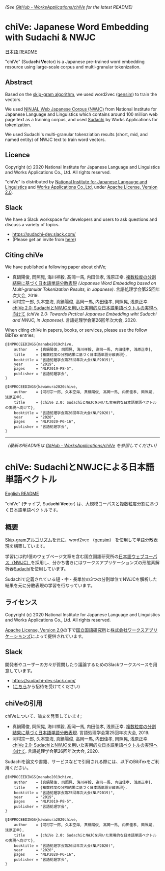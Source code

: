 *(See [GitHub - WorksApplications/chiVe](https://github.com/WorksApplications/chiVe) for the latest README)*


# chiVe: Japanese Word Embedding with Sudachi & NWJC

[日本語 README](#chive-sudachiとnwjcによる日本語単語ベクトル)

"chiVe" (Suda**chi Ve**ctor) is a Japanese pre-trained word embedding resource using large-scale corpus and multi-granular tokenization.

## Abstract

Based on the [skip-gram algorithm](https://arxiv.org/abs/1301.3781), we used word2vec ([gensim](https://radimrehurek.com/gensim/)) to train the vectors.

We used [NINJAL Web Japanese Corpus (NWJC)](https://pj.ninjal.ac.jp/corpus_center/nwjc/) from National Institute for Japanese Language and Linguistics which contains around 100 million web page text as a training corpus, and used [Sudachi](https://github.com/WorksApplications/Sudachi) by Works Applications for tokenization.

We used Sudachi's multi-granular tokenziation results (short, mid, and named entity) of NWJC text to train word vectors.

## Licence

Copyright (c) 2020 National Institute for Japanese Language and Linguistics and Works Applications Co., Ltd. All rights reserved.

"chiVe" is distributed by [National Institute for Japanese Langauge and Linguistics](https://www.ninjal.ac.jp/) and [Works Applications Co.,Ltd.](https://www.worksap.co.jp/) under [Apache License, Version 2.0](https://www.apache.org/licenses/LICENSE-2.0).

## Slack

We have a Slack workspace for developers and users to ask questions and discuss a variety of topics.

- https://sudachi-dev.slack.com/
- (Please get an invite from [here](https://join.slack.com/t/sudachi-dev/shared_invite/enQtMzg2NTI2NjYxNTUyLTMyYmNkZWQ0Y2E5NmQxMTI3ZGM3NDU0NzU4NGE1Y2UwYTVmNTViYjJmNDI0MWZiYTg4ODNmMzgxYTQ3ZmI2OWU))


## Citing chiVe

We have published a following paper about chiVe;

- 真鍋陽俊, 岡照晃, 海川祥毅, 髙岡一馬, 内田佳孝, 浅原正幸. [複数粒度の分割結果に基づく日本語単語分散表現](https://www.anlp.jp/proceedings/annual_meeting/2019/pdf_dir/P8-5.pdf) *(Japanese Word Embedding based on Multi-granular Tokenization Results, in Japanese)*. 言語処理学会第25回年次大会, 2019.
- 河村宗一郎, 久本空海, 真鍋陽俊, 高岡一馬, 内田佳孝, 岡照晃, 浅原正幸. [chiVe 2.0: SudachiとNWJCを用いた実用的な日本語単語ベクトルの実現へ向けて](https://www.anlp.jp/nlp2020/) *(chiVe 2.0: Towards Prctical Japanese Embedding wiht Sudachi and NWJC, in Japanese)*. 言語処理学会第26回年次大会, 2020.

When citing chiVe in papers, books, or services, please use the follow BibTex entries;

```
@INPROCEEDINGS{manabe2019chive,
    author    = {真鍋陽俊, 岡照晃, 海川祥毅, 髙岡一馬, 内田佳孝, 浅原正幸},
    title     = {複数粒度の分割結果に基づく日本語単語分散表現},
    booktitle = "言語処理学会第25回年次大会(NLP2019)",
    year      = "2019",
    pages     = "NLP2019-P8-5",
    publisher = "言語処理学会",
}
```

```
@INPROCEEDINGS{kawamura2020chive,
    author    = {河村宗一郎, 久本空海, 真鍋陽俊, 高岡一馬, 内田佳孝, 岡照晃, 浅原正幸},
    title     = {chiVe 2.0: SudachiとNWJCを用いた実用的な日本語単語ベクトルの実現へ向けて},
    booktitle = "言語処理学会第26回年次大会(NLP2020)",
    year      = "2020",
    pages     = "NLP2020-P6-16",
    publisher = "言語処理学会",
}
```


***


*（最新のREADMEは [GitHub - WorksApplications/chiVe](https://github.com/WorksApplications/chiVe) を参照してください）*


# chiVe: SudachiとNWJCによる日本語単語ベクトル

[English README](#chive-japanese-word-embedding-with-sudachi--nwjc)

"chiVe" (チャイブ, Suda**chi Vec**tor) は、大規模コーパスと複数粒度分割に基づく日本語単語ベクトルです。

## 概要

[Skip-gramアルゴリズム](https://arxiv.org/abs/1301.3781)を元に、word2vec （[gensim](https://radimrehurek.com/gensim/)） を使用して単語分散表現を構築しています。

学習には約1億のウェブページ文章を含む国立国語研究所の[日本語ウェブコーパス（NWJC）](https://pj.ninjal.ac.jp/corpus_center/nwjc/)を採用し、分かち書きにはワークスアプリケーションズの形態素解析器[Sudachi](https://github.com/WorksApplications/Sudachi)を使用しています。

Sudachiで定義されている短・中・長単位の3つの分割単位でNWJCを解析した結果を元に分散表現の学習を行なっています。

## ライセンス

Copyright (c) 2020 National Institute for Japanese Language and Linguistics and Works Applications Co., Ltd. All rights reserved.

[Apache License, Version 2.0](https://www.apache.org/licenses/LICENSE-2.0)の下で[国立国語研究所](https://www.ninjal.ac.jp/)と[株式会社ワークスアプリケーションズ](https://www.worksap.co.jp/)によって提供されています。

## Slack

開発者やユーザーの方々が質問したり議論するためのSlackワークスペースを用意しています。

- https://sudachi-dev.slack.com/
- ([こちら](https://join.slack.com/t/sudachi-dev/shared_invite/enQtMzg2NTI2NjYxNTUyLTMyYmNkZWQ0Y2E5NmQxMTI3ZGM3NDU0NzU4NGE1Y2UwYTVmNTViYjJmNDI0MWZiYTg4ODNmMzgxYTQ3ZmI2OWU)から招待を受けてください)

## chiVeの引用

chiVeについて、論文を発表しています;

- 真鍋陽俊, 岡照晃, 海川祥毅, 髙岡一馬, 内田佳孝, 浅原正幸. [複数粒度の分割結果に基づく日本語単語分散表現](https://www.anlp.jp/proceedings/annual_meeting/2019/pdf_dir/P8-5.pdf). 言語処理学会第25回年次大会, 2019.
- 河村宗一郎, 久本空海, 真鍋陽俊, 高岡一馬, 内田佳孝, 岡照晃, 浅原正幸. [chiVe 2.0: SudachiとNWJCを用いた実用的な日本語単語ベクトルの実現へ向けて](https://www.anlp.jp/nlp2020/). 言語処理学会第26回年次大会, 2020.

Sudachiを論文や書籍、サービスなどで引用される際には、以下のBibTexをご利用ください。

```
@INPROCEEDINGS{manabe2019chive,
    author    = {真鍋陽俊, 岡照晃, 海川祥毅, 髙岡一馬, 内田佳孝, 浅原正幸},
    title     = {複数粒度の分割結果に基づく日本語単語分散表現},
    booktitle = "言語処理学会第25回年次大会(NLP2019)",
    year      = "2019",
    pages     = "NLP2019-P8-5",
    publisher = "言語処理学会",
}
```

```
@INPROCEEDINGS{kawamura2020chive,
    author    = {河村宗一郎, 久本空海, 真鍋陽俊, 高岡一馬, 内田佳孝, 岡照晃, 浅原正幸},
    title     = {chiVe 2.0: SudachiとNWJCを用いた実用的な日本語単語ベクトルの実現へ向けて},
    booktitle = "言語処理学会第26回年次大会(NLP2020)",
    year      = "2020",
    pages     = "NLP2020-P6-16",
    publisher = "言語処理学会",
}
```
